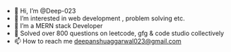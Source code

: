 - 👋 Hi, I’m @Deep-023
- 👀 I’m interested in web development , problem solving etc.
- 🌱 I’m a MERN stack Developer
- 💞️ Solved over 800 questions on leetcode, gfg & code studio collectively
- 📫 How to reach me deepanshuaggarwal023@gmail.com

<!---
Deep-023/Deep-023 is a ✨ special ✨ repository because its `README.md` (this file) appears on your GitHub profile.
You can click the Preview link to take a look at your changes.
--->

